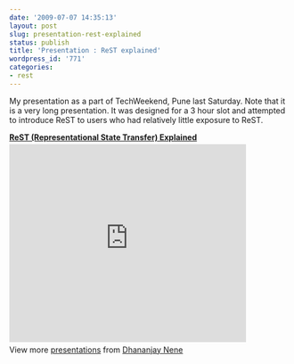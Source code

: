 ```yaml
---
date: '2009-07-07 14:35:13'
layout: post
slug: presentation-rest-explained
status: publish
title: 'Presentation : ReST explained'
wordpress_id: '771'
categories:
- rest
---
```


My presentation as a part of TechWeekend, Pune last Saturday. Note that it is a very long presentation. It was designed for a 3 hour slot and attempted to introduce ReST to users who had relatively little exposure to ReST.


<div style="width:425px" id="__ss_1690251"> <strong style="display:block;margin:12px 0 4px"><a href="http://www.slideshare.net/dnene/rest-representational-state-transfer-explained" title="ReST (Representational State Transfer) Explained" target="_blank">ReST (Representational State Transfer) Explained</a></strong> <iframe src="http://www.slideshare.net/slideshow/embed_code/1690251" width="425" height="355" frameborder="0" marginwidth="0" marginheight="0" scrolling="no"></iframe> <div style="padding:5px 0 12px"> View more <a href="http://www.slideshare.net/" target="_blank">presentations</a> from <a href="http://www.slideshare.net/dnene" target="_blank">Dhananjay Nene</a> </div> </div>


